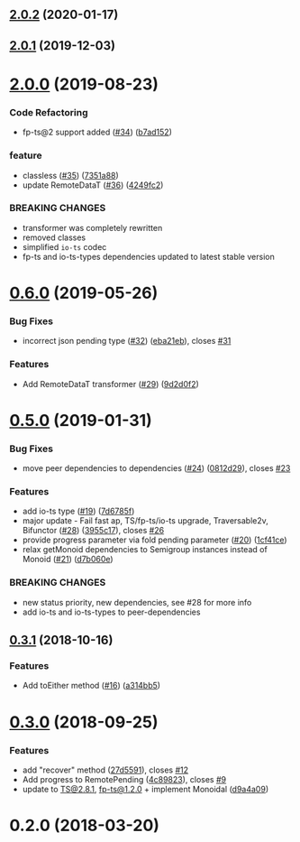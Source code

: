 ## [2.0.2](https://github.com/devexperts/remote-data-ts/compare/v2.0.1...v2.0.2) (2020-01-17)



## [2.0.1](https://github.com/devexperts/remote-data-ts/compare/v2.0.0...v2.0.1) (2019-12-03)



# [2.0.0](https://github.com/devexperts/remote-data-ts/compare/v0.6.0...v2.0.0) (2019-08-23)


### Code Refactoring

* fp-ts@2 support added ([#34](https://github.com/devexperts/remote-data-ts/issues/34)) ([b7ad152](https://github.com/devexperts/remote-data-ts/commit/b7ad152))


### feature

* classless ([#35](https://github.com/devexperts/remote-data-ts/issues/35)) ([7351a88](https://github.com/devexperts/remote-data-ts/commit/7351a88))
* update RemoteDataT ([#36](https://github.com/devexperts/remote-data-ts/issues/36)) ([4249fc2](https://github.com/devexperts/remote-data-ts/commit/4249fc2))


### BREAKING CHANGES

* transformer was completely rewritten
* removed classes
* simplified `io-ts` codec
* fp-ts and io-ts-types dependencies updated to latest stable version



# [0.6.0](https://github.com/devexperts/remote-data-ts/compare/v0.5.0...v0.6.0) (2019-05-26)


### Bug Fixes

* incorrect json pending type ([#32](https://github.com/devexperts/remote-data-ts/issues/32)) ([eba21eb](https://github.com/devexperts/remote-data-ts/commit/eba21eb)), closes [#31](https://github.com/devexperts/remote-data-ts/issues/31)


### Features

* Add RemoteDataT transformer ([#29](https://github.com/devexperts/remote-data-ts/issues/29)) ([9d2d0f2](https://github.com/devexperts/remote-data-ts/commit/9d2d0f2))



# [0.5.0](https://github.com/devexperts/remote-data-ts/compare/v0.3.1...v0.5.0) (2019-01-31)


### Bug Fixes

* move peer dependencies to dependencies ([#24](https://github.com/devexperts/remote-data-ts/issues/24)) ([0812d29](https://github.com/devexperts/remote-data-ts/commit/0812d29)), closes [#23](https://github.com/devexperts/remote-data-ts/issues/23)


### Features

* add io-ts type ([#19](https://github.com/devexperts/remote-data-ts/issues/19)) ([7d6785f](https://github.com/devexperts/remote-data-ts/commit/7d6785f))
* major update - Fail fast ap, TS/fp-ts/io-ts upgrade, Traversable2v, Bifunctor ([#28](https://github.com/devexperts/remote-data-ts/issues/28)) ([3955c17](https://github.com/devexperts/remote-data-ts/commit/3955c17)), closes [#26](https://github.com/devexperts/remote-data-ts/issues/26)
* provide progress parameter via fold pending parameter ([#20](https://github.com/devexperts/remote-data-ts/issues/20)) ([1cf41ce](https://github.com/devexperts/remote-data-ts/commit/1cf41ce))
* relax getMonoid dependencies to Semigroup instances instead of Monoid ([#21](https://github.com/devexperts/remote-data-ts/issues/21)) ([d7b060e](https://github.com/devexperts/remote-data-ts/commit/d7b060e))


### BREAKING CHANGES

* new status priority, new dependencies, see #28 for more info
* add io-ts and io-ts-types to peer-dependencies



## [0.3.1](https://github.com/devexperts/remote-data-ts/compare/v0.3.0...v0.3.1) (2018-10-16)


### Features

* Add toEither method ([#16](https://github.com/devexperts/remote-data-ts/issues/16)) ([a314bb5](https://github.com/devexperts/remote-data-ts/commit/a314bb5))



# [0.3.0](https://github.com/devexperts/remote-data-ts/compare/0.2.0...v0.3.0) (2018-09-25)


### Features

* add "recover" method ([27d5591](https://github.com/devexperts/remote-data-ts/commit/27d5591)), closes [#12](https://github.com/devexperts/remote-data-ts/issues/12)
* Add progress to RemotePending ([4c89823](https://github.com/devexperts/remote-data-ts/commit/4c89823)), closes [#9](https://github.com/devexperts/remote-data-ts/issues/9)
* update to TS@2.8.1, fp-ts@1.2.0 + implement Monoidal ([d9a4a09](https://github.com/devexperts/remote-data-ts/commit/d9a4a09))



# 0.2.0 (2018-03-20)



